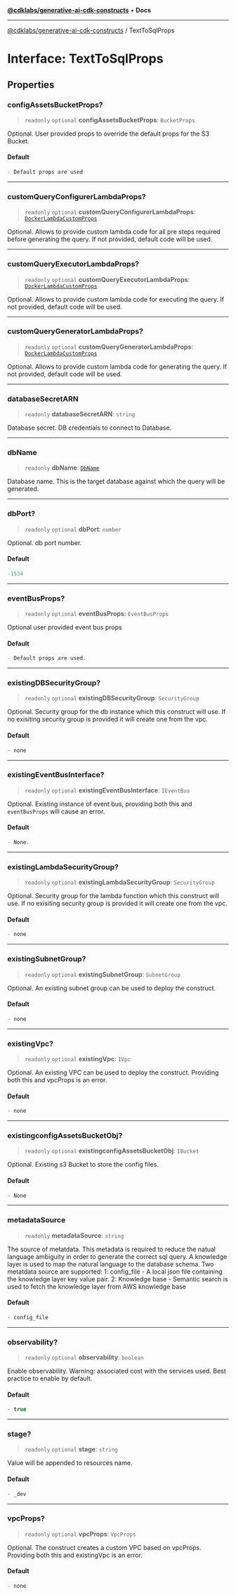 [**@cdklabs/generative-ai-cdk-constructs**](../README.md) • **Docs**

***

[@cdklabs/generative-ai-cdk-constructs](../README.md) / TextToSqlProps

# Interface: TextToSqlProps

## Properties

### configAssetsBucketProps?

> `readonly` `optional` **configAssetsBucketProps**: `BucketProps`

Optional. User provided props to override the default props for the S3 Bucket.

#### Default

```ts
- Default props are used
```

***

### customQueryConfigurerLambdaProps?

> `readonly` `optional` **customQueryConfigurerLambdaProps**: [`DockerLambdaCustomProps`](DockerLambdaCustomProps.md)

Optional. Allows to provide custom lambda code for all pre steps required before generating the query.
If not provided, default code will be used.

***

### customQueryExecutorLambdaProps?

> `readonly` `optional` **customQueryExecutorLambdaProps**: [`DockerLambdaCustomProps`](DockerLambdaCustomProps.md)

Optional. Allows to provide custom lambda code for executing the query.
If not provided, default code will be used.

***

### customQueryGeneratorLambdaProps?

> `readonly` `optional` **customQueryGeneratorLambdaProps**: [`DockerLambdaCustomProps`](DockerLambdaCustomProps.md)

Optional. Allows to provide custom lambda code for generating the query.
If not provided, default code will be used.

***

### databaseSecretARN

> `readonly` **databaseSecretARN**: `string`

Database secret. DB credentials to connect to Database.

***

### dbName

> `readonly` **dbName**: [`DbName`](../enumerations/DbName.md)

Database name. This is the target database against which the query will be generated.

***

### dbPort?

> `readonly` `optional` **dbPort**: `number`

Optional. db port number.

#### Default

```ts
-1534
```

***

### eventBusProps?

> `readonly` `optional` **eventBusProps**: `EventBusProps`

Optional user provided event bus props

#### Default

```ts
- Default props are used.
```

***

### existingDBSecurityGroup?

> `readonly` `optional` **existingDBSecurityGroup**: `SecurityGroup`

Optional. Security group for the db instance which this construct will use.
If no exisiting security group is provided it will create one from the vpc.

#### Default

```ts
- none
```

***

### existingEventBusInterface?

> `readonly` `optional` **existingEventBusInterface**: `IEventBus`

Optional. Existing instance of event bus, providing both this and `eventBusProps` will cause an error.

#### Default

```ts
- None.
```

***

### existingLambdaSecurityGroup?

> `readonly` `optional` **existingLambdaSecurityGroup**: `SecurityGroup`

Optional. Security group for the lambda function which this construct will use.
If no exisiting security group is provided it will create one from the vpc.

#### Default

```ts
- none
```

***

### existingSubnetGroup?

> `readonly` `optional` **existingSubnetGroup**: `SubnetGroup`

Optional. An existing subnet group can be used to deploy the construct.

#### Default

```ts
- none
```

***

### existingVpc?

> `readonly` `optional` **existingVpc**: `IVpc`

Optional. An existing VPC can be used to deploy the construct.
Providing both this and vpcProps is an error.

#### Default

```ts
- none
```

***

### existingconfigAssetsBucketObj?

> `readonly` `optional` **existingconfigAssetsBucketObj**: `IBucket`

Optional. Existing s3 Bucket to store the config files.

#### Default

```ts
- None
```

***

### metadataSource

> `readonly` **metadataSource**: `string`

The source of metatdata. This metadata is required to reduce the natual language ambiguity
in order to generate the correct sql query. A knowledge layer is used to map the natural language
to the database schema.
Two metatdata source are supported:
1: config_file - A local json file containing the knowledge layer key value pair.
2: Knowledge base - Semantic search is used to fetch the knowledge layer from AWS knowledge base

#### Default

```ts
- config_file
```

***

### observability?

> `readonly` `optional` **observability**: `boolean`

Enable observability. Warning: associated cost with the services
used. Best practice to enable by default.

#### Default

```ts
- true
```

***

### stage?

> `readonly` `optional` **stage**: `string`

Value will be appended to resources name.

#### Default

```ts
- _dev
```

***

### vpcProps?

> `readonly` `optional` **vpcProps**: `VpcProps`

Optional. The construct creates a custom VPC based on vpcProps.
Providing both this and existingVpc is an error.

#### Default

```ts
- none
```

